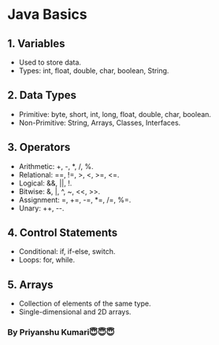 # Java Basics

## 1. Variables
- Used to store data.
- Types: int, float, double, char, boolean, String.

## 2. Data Types
- Primitive: byte, short, int, long, float, double, char, boolean.
- Non-Primitive: String, Arrays, Classes, Interfaces.

## 3. Operators
- Arithmetic: +, -, *, /, %.
- Relational: ==, !=, >, <, >=, <=.
- Logical: &&, ||, !.
- Bitwise: &, |, ^, ~, <<, >>.
- Assignment: =, +=, -=, *=, /=, %=.
- Unary: ++, --.

## 4. Control Statements
- Conditional: if, if-else, switch.
- Loops: for, while.


## 5. Arrays
- Collection of elements of the same type.
- Single-dimensional and 2D arrays.

### By Priyanshu Kumari😇😇😇
